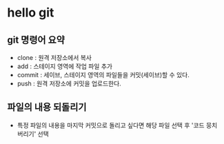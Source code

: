 # hello git
## git 명령어 요약

- clone : 원격 저장소에서 복사
- add : 스테이지 영역에 작업 파일 추가
- commit : 세이브, 스테이지 영역의 파일들을 커밋(세이브)할 수 있다.
- push : 원격 저장소에 커밋을 업로드한다.

## 파일의 내용 되돌리기

- 특정 파일의 내용을 마지막 커밋으로 돌리고 싶다면 해당 파일 선택 후 '코드 뭉치 버리기' 선택
